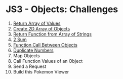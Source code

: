 # JS3 - Objects: Challenges

1. [Return Array of Values](01-return-array-of-values/README.md)
2. [Create 2D Array of Objects](02-create-2d-array-of-objects/README.md)
3. [Return Function from Array of Strings](03-return-function-from-array-of-strings/README.md)
4. [2 Sum](04-2-sum/README.md)
5. [Function Call Between Objects](05-function-call-between-objects/README.md)
6. [Duplicate Numbers](06-duplicate-numbers/README.md)
7. Map Objects
8. Call Function Values of an Object
9. Send a Request
10. Build this Pokemon Viewer

